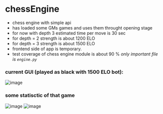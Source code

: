 # chessEngine
* chess engine with simple api 
* has loaded some GMs games and uses them throught opening stage 
* for now with depth 3 estimated time per move is 30 sec
* for depth = 2 strength is about 1200 ELO
* for depth = 3 strength is about 1500 ELO
* frontend side of app is temporary.
* test coverage of chess engine module is about 90 %
*only important file is `engine.py`*

### current GUI (played as black with 1500 ELO bot):
![image](https://user-images.githubusercontent.com/77834536/177963789-800034be-426f-4e56-aed1-9f1496b0eb2a.png)

### some statisctic of that game
![image](https://user-images.githubusercontent.com/77834536/177963988-a6fc3667-7f69-40f2-9f68-a41068947abc.png)
![image](https://user-images.githubusercontent.com/77834536/177964009-b009d7d1-038f-4c2c-922b-5acfb90b887b.png)
